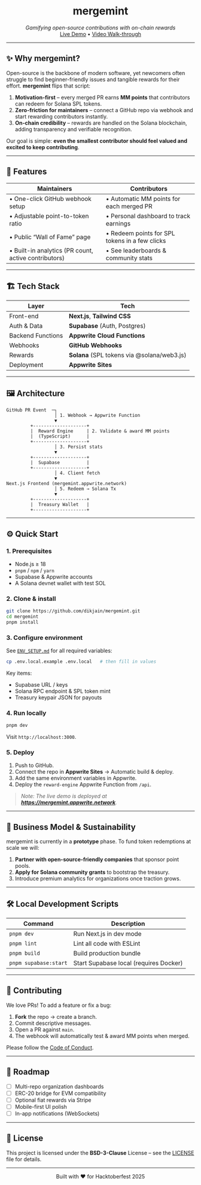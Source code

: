<h1 align="center">mergemint</h1>

<p align="center">
  <em>Gamifying open-source contributions with on-chain rewards</em><br/>
  <a href="https://mergemint.appwrite.network">Live Demo</a> •
  <a href="https://www.youtube.com/watch?v=u7ycN4Is8Y0">Video Walk-through</a>
</p>

---

## ✨ Why mergemint?

Open-source is the backbone of modern software, yet newcomers often struggle to find beginner-friendly issues and tangible rewards for their effort. **mergemint** flips that script:

1. **Motivation-first** – every merged PR earns **MM points** that contributors can redeem for Solana SPL tokens.  
2. **Zero-friction for maintainers** – connect a GitHub repo via webhook and start rewarding contributors instantly.  
3. **On-chain credibility** – rewards are handled on the Solana blockchain, adding transparency and verifiable recognition.

Our goal is simple: **even the smallest contributor should feel valued and excited to keep contributing**.

---

## 🚀 Features

| Maintainers | Contributors |
|-------------|--------------|
| • One-click GitHub webhook setup  | • Automatic MM points for each merged PR |
| • Adjustable point-to-token ratio | • Personal dashboard to track earnings |
| • Public “Wall of Fame” page      | • Redeem points for SPL tokens in a few clicks |
| • Built-in analytics (PR count, active contributors) | • See leaderboards & community stats |

---

## 🏗️ Tech Stack

| Layer | Tech |
|-------|------|
| Front-end | **Next.js**, **Tailwind CSS** |
| Auth & Data | **Supabase** (Auth, Postgres) |
| Backend Functions | **Appwrite Cloud Functions** |
| Webhooks | **GitHub Webhooks** |
| Rewards | **Solana** (SPL tokens via @solana/web3.js) |
| Deployment | **Appwrite Sites** |

---

## 🖼 Architecture

```text
GitHub PR Event  ─┐
                  │ 1. Webhook → Appwrite Function
                  ▼
         +--------------------+
         |  Reward Engine     | 2. Validate & award MM points
         |  (TypeScript)      |
         +--------------------+
                  │ 3. Persist stats
                  ▼
         +--------------------+
         |  Supabase          |
         +--------------------+
                  │ 4. Client fetch
                  ▼
Next.js Frontend (mergemint.appwrite.network)
                  │ 5. Redeem → Solana Tx
                  ▼
         +--------------------+
         |  Treasury Wallet   |
         +--------------------+
```

---

## ⚙️ Quick Start

### 1. Prerequisites
- Node.js ≥ 18
- `pnpm` / `npm` / `yarn`
- Supabase & Appwrite accounts
- A Solana devnet wallet with test SOL

### 2. Clone & install

```bash
git clone https://github.com/dikjain/mergemint.git
cd mergemint
pnpm install
```

### 3. Configure environment

See [`ENV_SETUP.md`](./ENV_SETUP.md) for all required variables:

```bash
cp .env.local.example .env.local   # then fill in values
```

Key items:
- Supabase URL / keys  
- Solana RPC endpoint & SPL token mint  
- Treasury keypair JSON for payouts  

### 4. Run locally

```bash
pnpm dev
```

Visit `http://localhost:3000`.

### 5. Deploy

1. Push to GitHub.  
2. Connect the repo in **Appwrite Sites** → Automatic build & deploy.  
3. Add the same environment variables in Appwrite.  
4. Deploy the `reward-engine` Appwrite Function from `/api`.

> _Note: The live demo is deployed at **https://mergemint.appwrite.network**._

---

## 💸 Business Model & Sustainability

mergemint is currently in a **prototype** phase. To fund token redemptions at scale we will:

1. **Partner with open-source-friendly companies** that sponsor point pools.  
2. **Apply for Solana community grants** to bootstrap the treasury.  
3. Introduce premium analytics for organizations once traction grows.

---

## 🛠️ Local Development Scripts

| Command | Description |
|---------|-------------|
| `pnpm dev` | Run Next.js in dev mode |
| `pnpm lint` | Lint all code with ESLint |
| `pnpm build` | Build production bundle |
| `pnpm supabase:start` | Start Supabase local (requires Docker) |

---

## 🤝 Contributing

We love PRs! To add a feature or fix a bug:

1. **Fork** the repo → create a branch.  
2. Commit descriptive messages.  
3. Open a PR against `main`.  
4. The webhook will automatically test & award MM points when merged.

Please follow the [Code of Conduct](./CODE_OF_CONDUCT.md).

---

## 📅 Roadmap

- [ ] Multi-repo organization dashboards  
- [ ] ERC-20 bridge for EVM compatibility  
- [ ] Optional fiat rewards via Stripe  
- [ ] Mobile-first UI polish  
- [ ] In-app notifications (WebSockets)

---

## 📜 License

This project is licensed under the **BSD-3-Clause** License – see the [LICENSE](./LICENSE) file for details.

---

<div align="center">
  Built with ❤️ for Hacktoberfest&nbsp;2025
</div>
